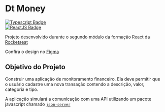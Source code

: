 # Dt Money

[![Typescript Badge](https://img.shields.io/badge/TypeScript-20232A?style=for-the-badge&logo=typescript&logoColor=007acd&link=https://gist.github.com/bruno-valero/302a8b36f8fb5749bd15866b523b315e)](https://gist.github.com/bruno-valero/302a8b36f8fb5749bd15866b523b315e)  
 [![ReactJS Badge](https://img.shields.io/badge/React.js-20232A?style=for-the-badge&logo=react&logoColor=61DAFB&link=https://gist.github.com/bruno-valero/b8dbb94effca340b6dce62cfdf8edc24)](https://gist.github.com/bruno-valero/b8dbb94effca340b6dce62cfdf8edc24)

Projeto desenvolvido durante o segundo módulo da formação React da [Rocketseat](https://www.rocketseat.com.br)

Confira o design no [Figma](https://www.figma.com/community/file/1138814493269096792)

## Objetivo do Projeto

Construir uma aplicação de monitoramento financeiro. Ela deve permitir que o usuário cadastre uma nova transação contendo a descrição, valor, categoria e tipo.

A aplicação simulará a comunicação com uma API utilizando um pacote javascript chamado [`json-server`](https://github.com/typicode/json-server)
